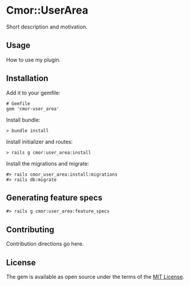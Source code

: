 # Cmor::UserArea

Short description and motivation.

## Usage
How to use my plugin.

## Installation

Add it to your gemfile:

    # Gemfile
    gem 'cmor-user_area'

Install bundle:

    > bundle install

Install initializer and routes:

    > rails g cmor:user_area:install

Install the migrations and migrate:

    #> rails cmor_user_area:install:migrations
    #> rails db:migrate

## Generating feature specs

    #> rails g cmor:user_area:feature_specs

## Contributing
Contribution directions go here.

## License
The gem is available as open source under the terms of the [MIT License](https://opensource.org/licenses/MIT).
